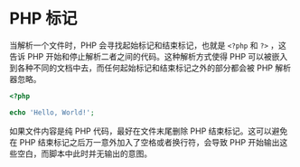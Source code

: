 # PHP 标记

当解析一个文件时，PHP 会寻找起始标记和结束标记，也就是 `<?php` 和 `?>` ，这告诉 PHP 开始和停止解析二者之间的代码。这种解析方式使得 PHP 可以被嵌入到各种不同的文档中去，而任何起始标记和结束标记之外的部分都会被 PHP 解析器忽略。

```php
<?php

echo 'Hello, World!';

```

如果文件内容是纯 PHP 代码，最好在文件末尾删除 PHP 结束标记。这可以避免在 PHP 结束标记之后万一意外加入了空格或者换行符，会导致 PHP 开始输出这些空白，而脚本中此时并无输出的意图。
